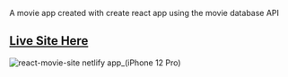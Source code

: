 A movie app created with create react app using the movie database API


## [Live Site Here](https://react-movie-site.netlify.app/)


![react-movie-site netlify app_(iPhone 12 Pro)](https://user-images.githubusercontent.com/95687544/165940805-e5305cd8-93af-496b-b55e-3c6ddae16e7d.png)


